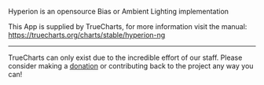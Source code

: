 Hyperion is an opensource Bias or Ambient Lighting implementation

This App is supplied by TrueCharts, for more information visit the manual: https://truecharts.org/charts/stable/hyperion-ng

---

TrueCharts can only exist due to the incredible effort of our staff.
Please consider making a [donation](https://truecharts.org/docs/about/sponsor) or contributing back to the project any way you can!
